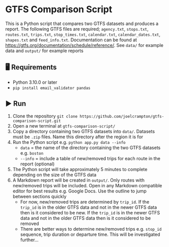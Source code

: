 # GTFS Comparison Script
This is a Python script that compares two GTFS datasets and produces a report. The following GTFS files are required; `agency.txt`, `stops.txt`, `routes.txt`, `trips.txt`, `stop_times.txt`, `calendar.txt`, `calendar_dates.txt`, `shapes.txt` and `feed_info.txt`. Documentation can be found at https://gtfs.org/documentation/schedule/reference/. See `data/` for example data and `output/` for example reports

## :desktop_computer: Requirements
- Python 3.10.0 or later
- `pip install email_validator pandas`

## :arrow_forward: Run
1. Clone the repository `git clone https://github.com/joelcrampton/gtfs-comparison-script.git`
2. Open a new terminal at `gtfs-comparison-script/`
3. Copy a directory containing two GTFS datasets into `data/`. Datasets must be `.zip` files. Name this directory after the region it is for
4. Run the Python script e.g. `python app.py data --info`
    - `data` = the name of the directory containing the two GTFS datasets e.g. `boston`
    - `--info` = include a table of new/removed trips for each route in the report (optional)
5. The Python script will take approximately 5 minutes to complete depending on the size of the GTFS data
6. A Markdown report will be created in `output/`. Only routes with new/removed trips will be included. Open in any Markdown compatible editor for best results e.g. Google Docs. Use the outline to jump between sections quickly
    - For now, new/removed trips are determined by `trip_id`. If the `trip_id` is in the older GTFS data and not in the newer GTFS data then is it considered to be new. If the `trip_id` is in the newer GTFS data and not in the older GTFS data then is it considered to be removed
    - There are better ways to determine new/removed trips e.g. `stop_id` sequence, trip duration or departure time. This will be investigated further...
